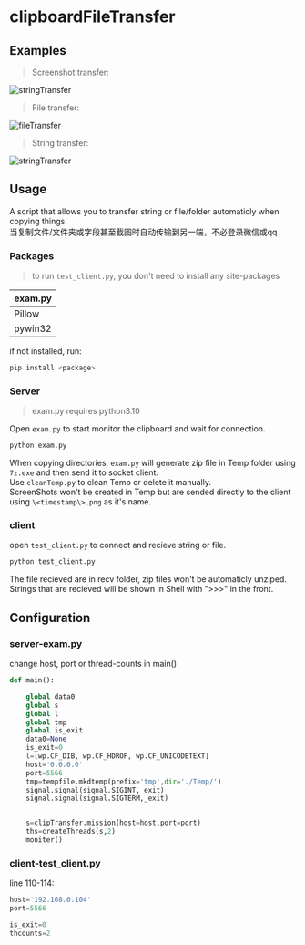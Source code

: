# clipboardFileTransfer
## Examples

> Screenshot transfer:

![stringTransfer](https://github.com/ogios/clipboardFileTransfer/blob/main/gif/%E4%BC%A0%E8%BE%93%E6%88%AA%E5%9B%BE.gif?raw=true)

> File transfer:

![fileTransfer](https://github.com/ogios/clipboardFileTransfer/blob/main/gif/%E4%BC%A0%E8%BE%93%E6%96%87%E4%BB%B6.gif?raw=true)

> String transfer:

![stringTransfer](https://github.com/ogios/clipboardFileTransfer/blob/main/gif/%E4%BC%A0%E8%BE%93%E6%96%87%E5%AD%97.gif?raw=true)


## Usage
A script that allows you to transfer string or file/folder automaticly when copying things.   
当复制文件/文件夹或字段甚至截图时自动传输到另一端，不必登录微信或qq
### Packages
> to run `test_client.py`, you don't need to install any site-packages

|exam.py|
|--|
|Pillow|
|pywin32|

if not installed, run:
```python
pip install <package>
```

### Server
> exam.py requires python3.10  

Open ```exam.py``` to start monitor the clipboard and wait for connection.    
```python
python exam.py
```    
When copying directories, `exam.py` will generate zip file in Temp folder using `7z.exe` and then send it to socket client.  
Use `cleanTemp.py` to clean Temp or delete it manually.  
ScreenShots won't be created in Temp but are sended directly to the client using `\<timestamp\>.png` as it's name.  

### client
open ```test_client.py``` to connect and recieve string or file.  
```python
python test_client.py
```  
The file recieved are in recv folder, zip files won't be automaticly unziped.  
Strings that are recieved will be shown in Shell with ">>>" in the front.  

## Configuration
### server-exam.py
change host, port or thread-counts in main()
```python
def main():

    global data0
    global s
    global l
    global tmp
    global is_exit
    data0=None
    is_exit=0
    l=[wp.CF_DIB, wp.CF_HDROP, wp.CF_UNICODETEXT]
    host='0.0.0.0'
    port=5566
    tmp=tempfile.mkdtemp(prefix='tmp',dir='./Temp/')
    signal.signal(signal.SIGINT,_exit)
    signal.signal(signal.SIGTERM,_exit)


    s=clipTransfer.mission(host=host,port=port)
    ths=createThreads(s,2)
    moniter()
```

### client-test_client.py
line 110-114:
```python
host='192.168.0.104'
port=5566

is_exit=0
thcounts=2
```


